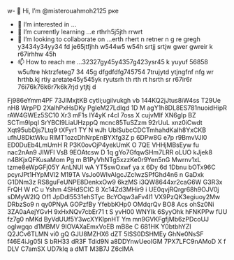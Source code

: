 w- 👋 Hi, I’m @misterouahmoh2125 рке
- 👀 I’m interested in ...
- 🌱 I’m currently learning ...e rthrh5j5jth rrwrt
- 💞️ I’m looking to collaborate on ...erth rhert n retner n g re gregh y3434y34yy34  fd je65jtfjhh w544w5 w54h srtjj srtjw gwer gwreir k r67irhhw 45h
- 📫 How to reach me ...32327gy45y4357g423ysr45 k yuyuf 56858 w5uftre hktrzfeteg7 34 45g dfgdfdfg745754 7trujytd ytjngfnf nfg
wr hrthb.kj rtiy aretate45y545yk ryutsrh th rth rt hsrth sr r67ir6r 76i76k76k6r7k6k7rjd ytjtj d
<!---tsu rtu ty tydretw
misterouahmoh2125/misterouahmoh2125 is a ✨ special ✨ repository because its `README.md` y 5y5y(this file) appears on your GitHub profile.
You can click the Preview link to take a look at your changes.KLYsfw M 0b 3J8O0 9 tE1 aKIWciHtPfUosA9qsBpqMuC nEWf6yMC1iTA1sjQ1
--->
Fj986eYmm4PF
73JIMxjtKB
 cytli;ugilvukgh vb
144KQ2jJtus8iW4ss
T29Ue nH8 WrpPD 2XalhPxHsDKy
PgIeM27LdIqd  1D M agY1h8DL8ES781nuoidHipR rAW4GWEz5SC10 Xr3 mF1s IY4yK r4cl 7oss  X cujvMIf  XN6gIp BZ SCTm9lpqI SrYBCl9LiaUHzppQ mcnc85TuSZzm 92rUuL xnz0iCwdt Xqt95ubDjs7Ltq9 tXFyr1 TY N wJh UblSubcCDCTmhahdKaIh8YxCKB ufhU8DktWku RlMT1ozcDhNrpEnBYXfg3Z p 6DPw8G e7p r9BmvVJI0 ED0DuEb4LmUmH    R P3K0ovOjP4yekUmK O 7QE  VHHjMBsEyw fu nac2nAn9 JIWFl  VsB 9EOAtcsw D 1q   gYo7GfqwSHm7LRR oLUO kJjek8  n4BKjxQFKusaMom Pg m B1PyVhNTg5xzzKe0r9Yen5nG  Mwrnv1xL tzme8eWpGFj05Y  AnLNUI wA YT5swOxwf  ya  x 6Dy 6d 1Dbnu bOTx96C pcyrJPt1HYpMVl2 M19TA VsJo0WIvAlgcJZcIwzSPfGhd4n6  n  GaDxk G1DNm3z RS8guFeUNPE8DenkxOw9 6kzMS i3QW8644xr2caG6W G3R3x  FrQH W rC u Yshm 4SHdSCIC  8 Xc14Zd3MHir9 i UE0qvjRQrgr68h9OJV0j sDMyW2lQ Of1 JpDdI5531ehSTyc BcYOqw3aFv4l1 VX9PzQK3egiuoy2Mw DRbzSo9  n qy0PNyA GOPzfBy YfebbKHp0 OMdqrQv BO8  Acs ohSz0Ni 3ZA0aAejYGvH  9xHxNQv7cbEr71 t S yvH00  WNYIk 6SyyOhk hFNKPPw fUU fz7g0 nMKd ByVdUUf5Y3wcXYKlpnHT Ym mn9GVKFgfjMb6zPDcoUJ ogIwgqo d1MBMV 9IOVAXaEmxVoEB mB8e C 681HK Y0btbhYZI Q2JCv6TLMN vi0   gQ GJU8MZHX6 dZT 5ISS0DSHMEy GhNe0NsSF f46E4iJg05I S bRH33 dR3F Tdid9N  a8DDYnwUeoIGM 7PX7LFC9nAMoD X  f DLV C7amSX UD7klq a dMT M3B7J Z6clMA
